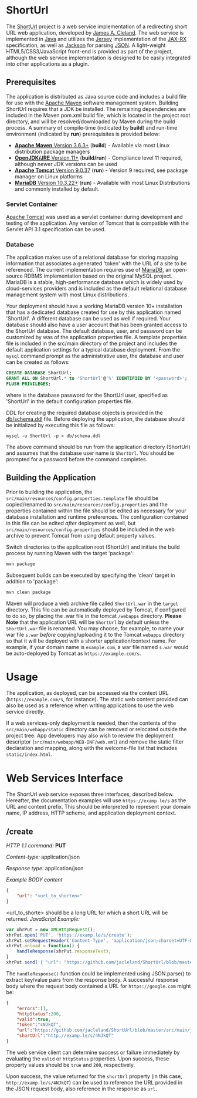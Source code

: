 ShortUrl
========
The [ShortUrl](https://github.com/jacleland/ShortUrl) project is a web service implementation of a redirecting short URL web application, developed by [James A. Cleland](mailto:jcleland@jamescleland.com). The web service is implemented in [Java](https://openjdk.java.net/) and utilizes the [Jersey](https://eclipse-ee4j.github.io/jersey/) implementation of the [JAX-RX](https://github.com/jax-rs) specification, as well as [Jackson](https://github.com/FasterXML/jackson) for parsing [JSON](https://www.json.org/json-en.html). A light-weight HTML5/CSS3/JavaScript front-end is provided as part of the project, although the web service implementation is designed to be easily integrated into other applications as a plugin.


## Prerequisites
The application is distributed as Java source code and includes a build file for use with the [Apache Maven](https://maven.apache.org/) software management system. Building ShortUrl requires that a JDK be installed. The remaining dependencies are included in the Maven pom.xml build file, which is located in the project root directory, and will be resolved/downloaded by Maven during the build process. A summary of compile-time (indicated by **build**) and run-time environment (indicated by **run**) prerequisites is provided below:

* [**Apache Maven** Version 3.6.3+](apache-maven-3.6.3-bin.tar.gz) (**build**)  - Available via most Linux distribution package managers
* [**OpenJDK/JRE** Version 11+](https://openjdk.java.net/) (**build/run**) - Compliance level 11 required, although newer JDK versions can be used
* [**Apache Tomcat** Version 9.0.37](https://tomcat.apache.org/download-90.cgi)  (**run**) - Version 9 required, see package manager on Linux platforms
* [**MariaDB** Version 10.3.22+](https://mariadb.org/) (**run**) - Available with most Linux Distributions and commonly installed by default.

### Servlet Container
[Apache Tomcat](http://tomcat.apache.org/) was used as a servlet container during development and testing of the application. Any version of Tomcat that is compatible with the Servlet API 3.1 specification can be used.

### Database
The application makes use of a relational database for storing mapping information that associates a generated 'token' with the URL of a site to be referenced. The current implementation requires use of [MariaDB](https://mariadb.org/), an open-source RDBMS implementation based on the original MySQL project. MariaDB is a stable, high-performance database which is widely used by cloud-services providers and is included as the default relational database management system with most Linux distributions.

Your deployment should have a working MariaDB version 10+ installation that has a dedicated database created for use by this application named 'ShortUrl'. A different database can be used as well if required. Your database should also have a user account that has been granted access to the ShortUrl database. The default database, user, and password can be customized by was of the application properties file. A template properties file is included in the src/main directory of the project and includes the default application settings for a typical database deployment. From the `mysql` command prompt as the administrative user, the database and user can be created as follows:

```sql
CREATE DATABASE ShortUrl;
GRANT ALL ON ShortUrl.* to 'ShortUrl'@'%' IDENTIFIED BY '<password>';
FLUSH PRIVILEGES;
```
where <password> is the database password for the ShortUrl user, specified as 'ShortUrl' in the default configuration properties file.

DDL for creating the required database objects is provided in the [db/schema.ddl](https://github.com/jacleland/ShortUrl/blob/master/db/schema.ddl) file. Before deploying the application, the database should be initialized by executing this file as follows:

```
mysql -u ShortUrl -p < db/schema.ddl
```
The above command should be run from the application directory (ShortUrl) and assumes that the database user name is `ShortUrl`. You should be prompted for a password before the command completes.

## Building the Application
Prior to building the application, the `src/main/resources/config.properties.template` file should be copied/renamed to `src/main/resources/config.properties` and the properties contained within the file should be edited as necessary for your database installation and runtime preferences. The configuration contained in this file can be edited *after* deployment as well, but `src/main/resources/config.properties` should be included in the web archive to prevent Tomcat from using default property values.

Switch directories to the application root (ShortUrl) and initiate the build process by running Maven with the target 'package':

```bash
mvn package
```
Subsequent builds can be executed by specifying the 'clean' target in addition to 'package':

```bash
mvn clean package
```
Maven will produce a web archive file called `ShortUrl.war` in the `target` directory. This file can be automatically deployed by Tomcat, if configured to do so, by placing the .war file in the tomcat `/webapps` directory. **Please Note** that the application URL will be `ShortUrl` by default unless the `ShortUrl.war` file is renamed. You may choose, for example, to name your war file `s.war` *before* copying/uploading it to the Tomcat `webapps` directory so that it will be deployed with a shorter application/context name. For example, if your domain name is `example.com`, a war file named `s.war` would be auto-deployed by Tomcat as `https://example.com/s`.

# Usage
The application, as deployed, can be accessed via the context URL (`https://example.com/s`, for instance). The static web content provided can also be used as a reference when writing applications to use the web service directly. 

If a web services-only deployment is needed, then the contents of the `src/main/webapp/static` directory can be removed or relocated outside the project tree. App developers may also wish to review the deployment descriptor (`src/main/webapp/WEB-INF/web.xml`) and remove the static filter declaration and mapping, along with the welcome-file list that includes `static/index.html`.

# Web Services Interface
The ShortUrl web service exposes three interfaces, described below. Hereafter, the documentation examples will use `https://examp.le/s` as the URL and context prefix. This should be interpreted to represent your domain name, IP address, HTTP scheme, and application deployment context.

## /create
*HTTP 1.1 command:* **PUT** 

*Content-type:* application/json

*Response type:* application/json

*Example BODY content*

```json
{
	"url": "<url_to_shorten>"
}
```
<url_to_shorte> should be a long URL for which a short URL will be returned. 
*JavaScript Example:*

```javascript
var xhrPut = new XMLHttpRequest();
xhrPut.open('PUT', 'https://examp.le/s/create');
xhrPut.setRequestHeader('Content-Type', 'application/json;charset=UTF-8');
xhrPut.onload = function() {
	handleResponse(xhrPut.responseText);
}
xhrPut.send('{ "url": "https://github.com/jacleland/ShortUrl/blob/master/src/main/java/com/jamescleland/webservices/ShortUrl/servlet/UrlService.java" }');
```
The `handleResponse()` function could be implemented using JSON.parse() to extract key/value pairs from the response body. A successful response body where the request body contained a URL for `https://google.com` might be:

```json
{
	"errors":[],
	"httpStatus":200,
	"valid":true,
	"token":"4NJkQT",
	"url":"https://github.com/jacleland/ShortUrl/blob/master/src/main/java/com/jamescleland/webservices/ShortUrl/servlet/UrlService.java",
	"shortUrl":"http://examp.le/s/4NJkQT"
}
```
The web service client can determine success or failure immediately by evaluating the `valid` or `httpStatus` properties. Upon success, these property values should be `true` and `200`, respectively.

Upon success, the value returned for the `shortUrl` property (in this case, `http://examp.le/s/4NJkQT`) can be used to reference the URL provided in the JSON request body, also reference in the response as `url`.

